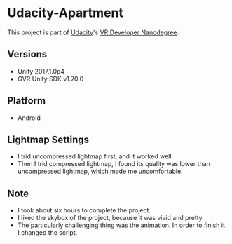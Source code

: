 # Udacity-Apartment
This project is part of [Udacity](https://www.udacity.com "Udacity - Be in demand")'s [VR Developer Nanodegree](https://www.udacity.com/course/vr-developer-nanodegree--nd017).

## Versions

- Unity 2017.1.0p4
- GVR Unity SDK v1.70.0

## Platform

- Android

## Lightmap Settings 

- I trid uncompressed lightmap first, and it worked well.
- Then I trid compressed lightmap, I found its quality was lower than uncompressed lightmap, which made me uncomfortable.

## Note

- I took about six hours to complete the project.
- I liked the skybox of the project, because it was vivid and pretty.
- The particularly challenging thing was the animation. In order to finish it I changed the script.